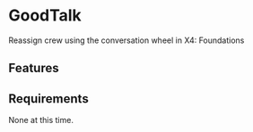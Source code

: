 # GoodTalk
Reassign crew using the conversation wheel in X4: Foundations
## Features

## Requirements
None at this time.
